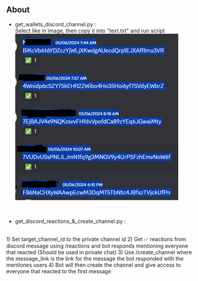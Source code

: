 ## About

- get_wallets_discord_channel.py :
  <br>
        Select like in image, then copy it into "text.txt" and run script
  <br>
        ![Selection](images/image1.png)
<br>

- get_discord_reactions_&_create_channel.py :
<br>
      1) Set target_channel_id to the private channel id
      2) Get ✅ reactions from discord message using /reactions <message_link> and bot responds mentioning everyone that reacted (Should be used in private chat)
      3) Use /create_channel <category_id> <Channel_name> <message_link> where the message_link is the link for the message the bot responded with the mentiones users
      4) Bot will then create the channel and give access to everyone that reacted to the first message

